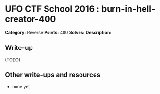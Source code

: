 # UFO CTF School 2016 : burn-in-hell-creator-400

**Category:** Reverse
**Points:** 400
**Solves:**
**Description:**



## Write-up

(TODO)

## Other write-ups and resources

* none yet
